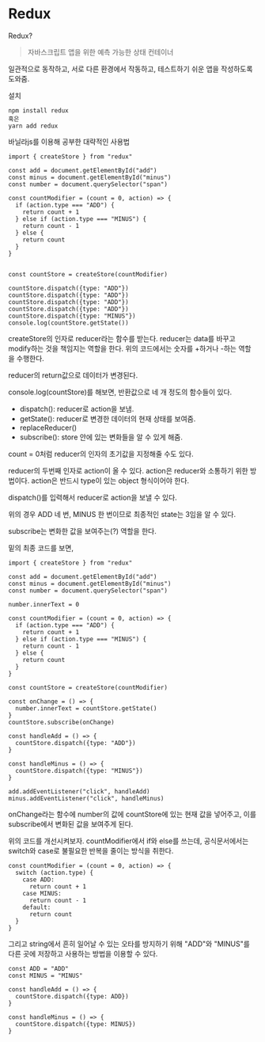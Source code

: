 # Redux

Redux?

> 자바스크립트 앱을 위한 예측 가능한 상태 컨테이너

일관적으로 동작하고, 서로 다른 환경에서 작동하고, 테스트하기 쉬운 앱을 작성하도록 도와줌.



설치

```
npm install redux
혹은
yarn add redux
```



바닐라js를 이용해 공부한 대략적인 사용법

```
import { createStore } from "redux"

const add = document.getElementById("add")
const minus = document.getElementById("minus")
const number = document.querySelector("span")

const countModifier = (count = 0, action) => {
  if (action.type === "ADD") {
    return count + 1
  } else if (action.type === "MINUS") {
    return count - 1
  } else {
    return count
  }
}


const countStore = createStore(countModifier)

countStore.dispatch({type: "ADD"})
countStore.dispatch({type: "ADD"})
countStore.dispatch({type: "ADD"})
countStore.dispatch({type: "ADD"})
countStore.dispatch({type: "MINUS"})
console.log(countStore.getState())
```

createStore의 인자로 reducer라는 함수를 받는다. reducer는 data를 바꾸고 modify하는 것을 책임지는 역할을 한다. 위의 코드에서는 숫자를 +하거나 -하는 역할을 수행한다.

reducer의 return값으로 데이터가 변경된다.

console.log(countStore)를 해보면, 반환값으로 네 개 정도의 함수들이 있다.

- dispatch(): reducer로 action을 보냄.
- getState(): reducer로 변경한 데이터의 현재 상태를 보여줌.
- replaceReducer()
- subscribe(): store 안에 있는 변화들을 알 수 있게 해줌.

count = 0처럼 reducer의 인자의 초기값을 지정해줄 수도 있다.

reducer의 두번째 인자로 action이 올 수 있다. action은 reducer와 소통하기 위한 방법이다. action은 반드시 type이 있는 object 형식이어야 한다.

dispatch()를 입력해서 reducer로 action을 보낼 수 있다.

위의 경우 ADD 네 번, MINUS 한 번이므로 최종적인 state는 3임을 알 수 있다.

subscribe는 변화한 값을 보여주는(?) 역할을 한다.

밑의 최종 코드를 보면,

```
import { createStore } from "redux"

const add = document.getElementById("add")
const minus = document.getElementById("minus")
const number = document.querySelector("span")

number.innerText = 0

const countModifier = (count = 0, action) => {
  if (action.type === "ADD") {
    return count + 1
  } else if (action.type === "MINUS") {
    return count - 1
  } else {
    return count
  }
}

const countStore = createStore(countModifier)

const onChange = () => {
  number.innerText = countStore.getState()
}
countStore.subscribe(onChange)

const handleAdd = () => {
  countStore.dispatch({type: "ADD"})
}

const handleMinus = () => {
  countStore.dispatch({type: "MINUS"})
}

add.addEventListener("click", handleAdd)
minus.addEventListener("click", handleMinus)
```

onChange라는 함수에 number의 값에 countStore에 있는 현재 값을 넣어주고, 이를 subscribe에서 변화된 값을 보여주게 된다.

위의 코드를 개선시켜보자. countModifier에서 if와 else를 쓰는데, 공식문서에서는 switch와 case로 불필요한 반복을 줄이는 방식을 취한다.

```
const countModifier = (count = 0, action) => {
  switch (action.type) {
    case ADD:
      return count + 1
    case MINUS:
      return count - 1
    default:
      return count
  }
}
```

그리고 string에서 흔히 일어날 수 있는 오타를 방지하기 위해 "ADD"와 "MINUS"를 다른 곳에 저장하고 사용하는 방법을 이용할 수 있다.

```
const ADD = "ADD"
const MINUS = "MINUS"

const handleAdd = () => {
  countStore.dispatch({type: ADD})
}

const handleMinus = () => {
  countStore.dispatch({type: MINUS})
}
```

